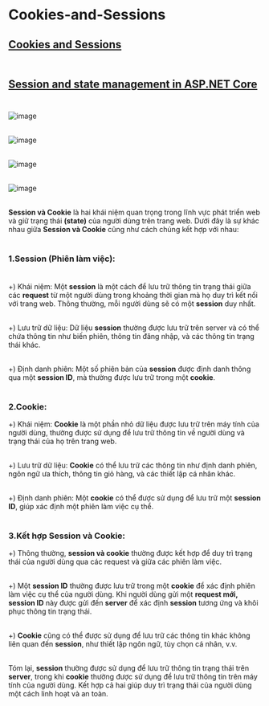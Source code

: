 # Cookies-and-Sessions
## [Cookies and Sessions](https://web.stanford.edu/~ouster/cgi-bin/cs142-fall10/lecture.php?topic=cookie) <br><br>
## [Session and state management in ASP.NET Core](https://learn.microsoft.com/en-us/aspnet/core/fundamentals/app-state?view=aspnetcore-8.0) <br><br>

![image](https://github.com/Experimenters1/Cookies-and-Sessions/assets/64000769/b0c835da-b2c5-47bc-8709-962444b25c5d) <br><br>


![image](https://github.com/Experimenters1/Cookies-and-Sessions/assets/64000769/47d57bb5-51c4-44d9-ad39-220c7174d254) <br><br>

![image](https://github.com/Experimenters1/Cookies-and-Sessions/assets/64000769/0c0f3625-d580-4bfe-a949-493c7c75f2ad) <br><br>

![image](https://github.com/Experimenters1/Cookies-and-Sessions/assets/64000769/6e4f7d72-dc13-4d57-8c66-402f169dbc8f) <br><br>



**Session và Cookie** là hai khái niệm quan trọng trong lĩnh vực phát triển web và giữ trạng thái **(state)** của người dùng trên trang web. Dưới đây là sự khác nhau giữa **Session và Cookie** cũng như cách chúng kết hợp với nhau: <br><br>


### 1.Session (Phiên làm việc): <br><br>

+) Khái niệm: Một **session** là một cách để lưu trữ thông tin trạng thái giữa các **request** từ một người dùng trong khoảng thời gian mà họ duy trì kết nối với trang web. Thông thường, mỗi người dùng sẽ có một **session** duy nhất. <br><br>

+) Lưu trữ dữ liệu: Dữ liệu **session** thường được lưu trữ trên server và có thể chứa thông tin như biến phiên, thông tin đăng nhập, và các thông tin trạng thái khác.<br><br>

+) Định danh phiên: Một số phiên bản của **session** được định danh thông qua một **session ID**, mà thường được lưu trữ trong một **cookie**.<br><br>

### 2.Cookie:

+) Khái niệm: **Cookie** là một phần nhỏ dữ liệu được lưu trữ trên máy tính của người dùng, thường được sử dụng để lưu trữ thông tin về người dùng và trạng thái của họ trên trang web.<br><br>

+) Lưu trữ dữ liệu: **Cookie** có thể lưu trữ các thông tin như định danh phiên, ngôn ngữ ưa thích, thông tin giỏ hàng, và các thiết lập cá nhân khác. <br><br>

+) Định danh phiên: Một **cookie** có thể được sử dụng để lưu trữ một **session ID**, giúp xác định một phiên làm việc cụ thể.<br><br>

### 3.Kết hợp Session và Cookie:

 +) Thông thường, **session và cookie** thường được kết hợp để duy trì trạng thái của người dùng qua các request và giữa các phiên làm việc.<br><br>

 +) Một **session ID** thường được lưu trữ trong một **cookie** để xác định phiên làm việc cụ thể của người dùng. Khi người dùng gửi một **request mới, session ID** này được gửi đến **server** để xác định **session** tương ứng và khôi phục thông tin trạng thái. <br><br>

 +) **Cookie** cũng có thể được sử dụng để lưu trữ các thông tin khác không liên quan đến **session**, như thiết lập ngôn ngữ, tùy chọn cá nhân, v.v. <br><br>

Tóm lại, **session** thường được sử dụng để lưu trữ thông tin trạng thái trên **server**, trong khi **cookie** thường được sử dụng để lưu trữ thông tin trên máy tính của người dùng. Kết hợp cả hai giúp duy trì trạng thái của người dùng một cách linh hoạt và an toàn.<br><br> 

